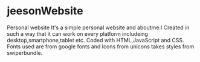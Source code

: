 # jeesonWebsite
Personal website
It's a simple personal website and aboutme.I Created in such a way that it can work on every platform includeing desktop,smartphone,tablet etc. Coded with HTML,JavaScript and CSS. Fonts used are from google fonts and Icons from unicons takes styles from swiperbundle.
